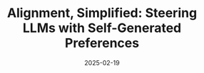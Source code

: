 ---
title: "Alignment, Simplified: Steering LLMs with Self-Generated Preferences"
authors: "Dyah Adila, Changho Shin, Yijing Zhang, Frederic Sala"
collection: publications
permalink: /publication/2025-03-01-alignez
excerpt: ''
date: 2025-02-19
venue: 'Preprint'
paperurl: 'https://arxiv.org/abs/2406.03642'
citation: ''
---